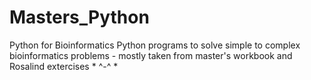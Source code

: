 # Masters_Python
Python for Bioinformatics
Python programs to solve simple to complex bioinformatics problems - mostly taken from master's workbook and Rosalind extercises * ^-^ *
